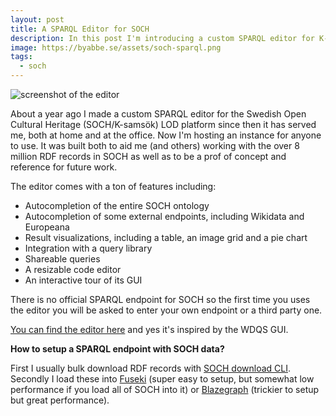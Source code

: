 ```yaml
---
layout: post
title: A SPARQL Editor for SOCH
description: In this post I'm introducing a custom SPARQL editor for K-samsök.
image: https://byabbe.se/assets/soch-sparql.png
tags:
  - soch
---
```


![screenshot of the editor](https://byabbe.se/assets/soch-sparql.png)

About a year ago I made a custom SPARQL editor for the Swedish Open Cultural Heritage (SOCH/K-samsök) LOD platform since then it has served me, both at home and at the office. Now I'm hosting an instance for anyone to use. It was built both to aid me (and others) working with the over 8 million RDF records in SOCH as well as to be a prof of concept and reference for future work.

The editor comes with a ton of features including:

 - Autocompletion of the entire SOCH ontology
 - Autocompletion of some external endpoints, including Wikidata and Europeana
 - Result visualizations, including a table, an image grid and a pie chart
 - Integration with a query library
 - Shareable queries
 - A resizable code editor
 - An interactive tour of its GUI

There is no official SPARQL endpoint for SOCH so the first time you uses the editor you will be asked to enter your own endpoint or a third party one.

[You can find the editor here](https://byabbe.se/thor/) and yes it's inspired by the WDQS GUI.

**How to setup a SPARQL endpoint with SOCH data?**

First I usually bulk download RDF records with [SOCH download CLI](https://github.com/riksantikvarieambetet/SOCH-download-CLI). Secondly I load these into [Fuseki](https://jena.apache.org/documentation/fuseki2/) (super easy to setup, but somewhat low performance if you load all of SOCH into it) or [Blazegraph](https://blazegraph.com/) (trickier to setup but great performance).
